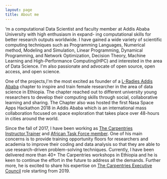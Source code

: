 ```yaml
---
layout: page
title: About me
---
```


’m a computational Data Scientist and faculty member at Addis Ababa University with high enthusiasm in expand-
ing computational skills for better research outputs worldwide. I have gained a wide variety of scientific computing
techniques such as Programming Languages, Numerical method, Modeling and Simulation, Linear Programming,
Dynamical Programming, and Network Optimization, Decision Theory, Machine Learning and High-Performance
Computing(HPC) and interested in the area of Data Science. I'm also passionate and advocate of open source, open access, and open science.

One of the projects,I'm the most excited as founder of a [L-Radies Addis Ababa](https://www.meetup.com/rladies-addis-ababa/members/) chapter to inspire and train female researcher in the area of data science in Ethiopia. The chapter reached out to different university young researchers to develop their computing skills through social, collaborative learning and sharing. The Chapter also was hosted the first Nasa Space Apps Hackathon 2018 in Addis Ababa which is an international mass collaboration focused on space exploration that takes place over 48-hours in cities around the world.

Since the fall of 2017, I have been working as [The Carpentries](https://carpentries.org/trainers/) [Instructor](https://carpentries.org/instructors/),[Trainer](https://carpentries.org/trainers/) and [African Task Force member](https://docs.carpentries.org/topic_folders/regional_communities/african_task_force.html). One of his main concerns is to provide training opportunity floors for researchers and academia to improve their coding and data analysis so that they are able to use research-driven problem-solving techniques. Currently, I have been delivered more than 40+ The Carpentries workshops in Ethiopia and he is keen to continue the effort in the future to address all the demands. Further more, he is excited to share his expertise on [The Carpentries Executive Council](https://static.carpentries.org/governance/) role starting from 2019.
